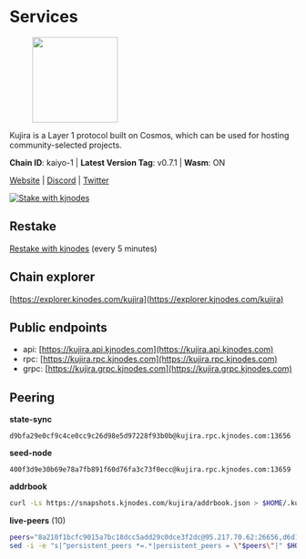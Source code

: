 # Services

<figure><img src="https://raw.githubusercontent.com/kj89/testnet_manuals/main/pingpub/logos/kujira.png" width="150" alt=""><figcaption></figcaption></figure>

Kujira is a Layer 1 protocol built on Cosmos, which can be used for  hosting community-selected projects.

**Chain ID**: kaiyo-1 | **Latest Version Tag**: v0.7.1 | **Wasm**: ON

[Website](https://kujira.app) | [Discord](https://discord.gg/teamkujira) | [Twitter](https://twitter.com/TeamKujira)

[![Stake with kjnodes](https://i.ibb.co/cr44Q8j/button-stake-with-kjnodes.png)](https://restake.app/kujira/kujiravaloper1tnuqj73jfn3724lqz34c27tuv80nv336sadqym)

## Restake

[Restake with kjnodes](https://restake.app/kujira/kujiravaloper1tnuqj73jfn3724lqz34c27tuv80nv336sadqym) (every 5 minutes)
## Chain explorer
[https://explorer.kjnodes.com/kujira](https://explorer.kjnodes.com/kujira)

## Public endpoints

* api: [https://kujira.api.kjnodes.com](https://kujira.api.kjnodes.com)
* rpc: [https://kujira.rpc.kjnodes.com](https://kujira.rpc.kjnodes.com)
* grpc: [https://kujira.grpc.kjnodes.com](https://kujira.grpc.kjnodes.com)

## Peering

**state-sync**

```text
d9bfa29e0cf9c4ce0cc9c26d98e5d97228f93b0b@kujira.rpc.kjnodes.com:13656
```

**seed-node**

```text
400f3d9e30b69e78a7fb891f60d76fa3c73f0ecc@kujira.rpc.kjnodes.com:13659
```

**addrbook**
```bash
curl -Ls https://snapshots.kjnodes.com/kujira/addrbook.json > $HOME/.kujira/config/addrbook.json
```

**live-peers** (10)
```bash
peers="8a210f1bcfc9015a7bc18dcc5add29c0dce3f2dc@95.217.70.62:26656,d6d14f99ef25c8ffee6fa4afca40fece0c1ab9fe@107.181.229.154:20656,11f9858a5b0329f07f032bcbc490715f3b5200ec@193.70.45.106:11856,6cceba286b498d4a1931f85e35ea0fa433373057@88.198.128.174:26656,66c551ebcb68fe343c7e2720593dc47426813a68@93.189.30.101:26656,d9bfa29e0cf9c4ce0cc9c26d98e5d97228f93b0b@65.109.88.38:13656,15679999b404a9ee027dc9f5e795d6c4fddb6cee@51.91.152.102:20000,a7d96dc929824613315dcc1c90fee119f28cc51f@134.65.193.158:26656,c124ce0b508e8b9ed1c5b6957f362225659b5343@136.243.248.190:26656,471518432477e31ea348af246c0b54095d41352c@88.198.131.126:26656"
sed -i -e "s|^persistent_peers *=.*|persistent_peers = \"$peers\"|" $HOME/.kujira/config/config.toml
```
